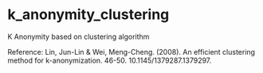 # k_anonymity_clustering
K Anonymity based on clustering algorithm

Reference: 
Lin, Jun-Lin & Wei, Meng-Cheng. (2008). An efficient clustering method for k-anonymization. 46-50. 10.1145/1379287.1379297. 

